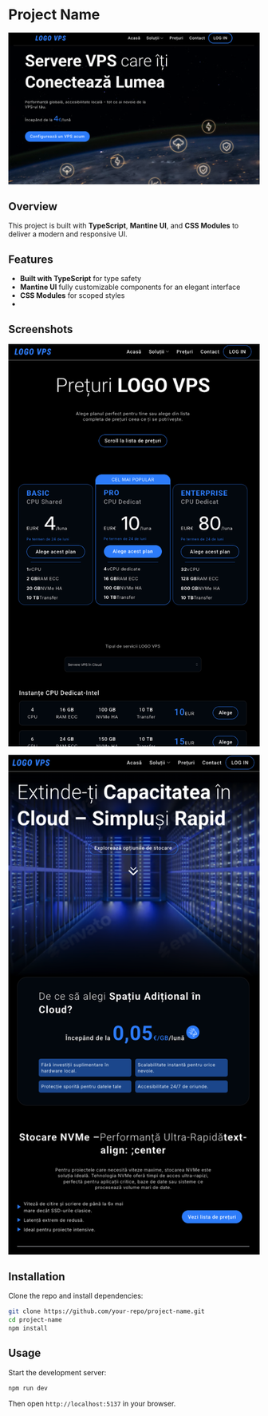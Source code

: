 # Project Name

![Main Screenshot](public/screenshots/main.png)

## Overview

This project is built with **TypeScript**, **Mantine UI**, and **CSS Modules** to deliver a modern and responsive UI.

## Features

- **Built with TypeScript** for type safety
- **Mantine UI** fully customizable components for an elegant interface
- **CSS Modules** for scoped styles
-

## Screenshots

![Screenshot](public/screenshots/1.png)

![Screenshot](public/screenshots/2.png)

## Installation

Clone the repo and install dependencies:

```sh
git clone https://github.com/your-repo/project-name.git
cd project-name
npm install
```

## Usage

Start the development server:

```sh
npm run dev
```

Then open `http://localhost:5137` in your browser.
